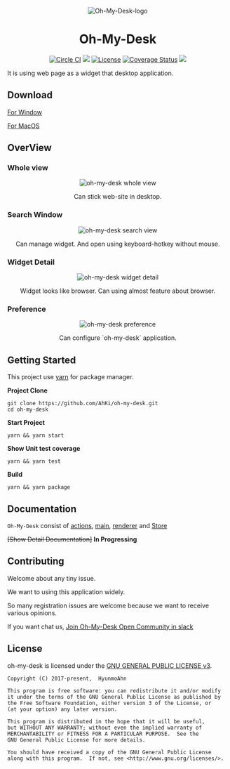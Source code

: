 
  <p align="center"><img src="https://user-images.githubusercontent.com/23732795/48982423-80b17e80-f125-11e8-9a9e-0d6ca1ddb4c4.png" alt="Oh-My-Desk-logo"></img></p>

<h1 align="center">Oh-My-Desk</h1>
<p align="center">
  <a href='https://circleci.com/gh/AhKi/oh-my-desk'><img src='https://circleci.com/gh/AhKi/oh-my-desk.svg?style=shield&circle-token=f779ef67e3b142774ebbf79072fe2f54c617d61a' alt='Circle CI' /></a>
  <img src='https://img.shields.io/badge/platform-macOS%20%7C%20Window-blue.svg'></image>
  <a href='https://img.shields.io/badge/license-GPL%20v3-green.svg)](https://github.com/AhKi/oh-my-desk/blob/master/LICENSE'><img src='https://img.shields.io/badge/license-GPL%20v3-green.svg' alt='License' /></a>
  <a href='https://coveralls.io/github/AhKi/oh-my-desk'><img src='https://coveralls.io/repos/github/AhKi/oh-my-desk/badge.svg' alt='Coverage Status' /></a>
  <img src='https://img.shields.io/badge/contribute-welcome-green.svg'></image>
</p>



It is using web page as a widget that desktop application.

## Download
[For Window](https://github.com/AhKi/oh-my-desk/releases/download/v2.0.0/oh-my-desk-setup-2.0.0.exe)

[For MacOS](https://github.com/AhKi/oh-my-desk/releases/download/v2.0.0/oh-my-desk-2.0.0.dmg)

## OverView

### Whole view
<p align="center">
  <img align="center" src="https://user-images.githubusercontent.com/23732795/48982013-337ede00-f120-11e8-9385-9db14d17d942.png" alt="oh-my-desk whole view"></img>
</p>
<p align="center">
  Can stick web-site in desktop.
</p>

### Search Window
<p align="center">
  <img align="center" src="https://user-images.githubusercontent.com/23732795/48982073-f109d100-f120-11e8-8c3a-b6416e6afb86.png" alt="oh-my-desk search view"></img>
</p>
<p align="center">
  Can manage widget. And open using keyboard-hotkey without mouse.
</p>

### Widget Detail
<p align="center">
  <img align="center" src="https://user-images.githubusercontent.com/23732795/48982092-231b3300-f121-11e8-8769-ea2ba070e3e2.png" alt="oh-my-desk widget detail"></img>
</p>
<p align="center">
  Widget looks like browser. Can using almost feature about browser.
</p>

### Preference
<p align="center">
  <img align="center" src="https://user-images.githubusercontent.com/23732795/48982110-4e9e1d80-f121-11e8-8e13-a3822548ae85.png" alt="oh-my-desk preference"></img>
</p>
<p align="center">
  Can configure `oh-my-desk` application.
</p>

## Getting Started 

This project use [yarn](https://yarnpkg.com/lang/en/) for package manager.

**Project Clone**
```
git clone https://github.com/AhKi/oh-my-desk.git
cd oh-my-desk
```

**Start Project**

```
yarn && yarn start 
```

**Show Unit test coverage**

```
yarn && yarn test
```

**Build**

```
yarn && yarn package
```

## Documentation

`Oh-My-Desk` consist of [actions](https://github.com/AhKi/oh-my-desk/blob/master/app/actions/README.md), [main](https://github.com/AhKi/oh-my-desk/blob/master/app/main/README.md), [renderer](https://github.com/AhKi/oh-my-desk/blob/master/app/renderer/README.md) and [Store](https://github.com/AhKi/oh-my-desk/blob/master/app/store/README.md)

~~[Show Detail Documentation]~~ **In Progressing**

## Contributing

Welcome about any tiny issue.

We want to using this application widely.

So many registration issues are welcome because we want to receive various opinions.

If you want chat us, [Join Oh-My-Desk Open Community in slack](https://join.slack.com/t/oh-my-desk/shared_invite/enQtNDUyMjM4MzA0NTk1LTJjYzM2YWNiZmNkMDI4ODAwNDAzYTljYzNkZDc1MTU1YTQxNGViMTZjZGFlOWUxZTM1OWM0YWU4YzEwNzIzMDI)

## License
oh-my-desk is licensed under the [GNU GENERAL PUBLIC LICENSE v3](https://github.com/AhKi/oh-my-desk/blob/edit/read-me/LICENSE).

```
Copyright (C) 2017-present,  HyunmoAhn

This program is free software: you can redistribute it and/or modify
it under the terms of the GNU General Public License as published by
the Free Software Foundation, either version 3 of the License, or
(at your option) any later version.

This program is distributed in the hope that it will be useful,
but WITHOUT ANY WARRANTY; without even the implied warranty of
MERCHANTABILITY or FITNESS FOR A PARTICULAR PURPOSE.  See the
GNU General Public License for more details.

You should have received a copy of the GNU General Public License
along with this program.  If not, see <http://www.gnu.org/licenses/>.
```
